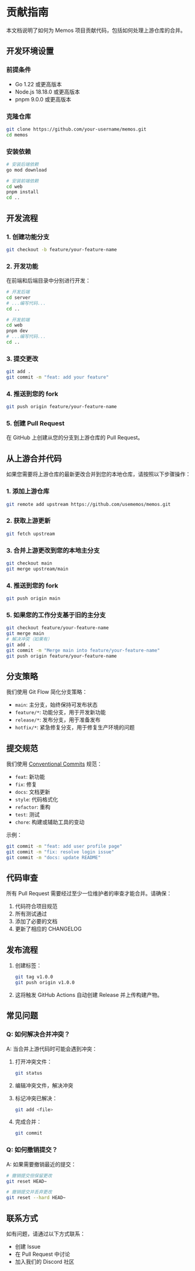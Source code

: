 # 贡献指南

本文档说明了如何为 Memos 项目贡献代码，包括如何处理上游仓库的合并。

## 开发环境设置

### 前提条件

- Go 1.22 或更高版本
- Node.js 18.18.0 或更高版本
- pnpm 9.0.0 或更高版本

### 克隆仓库

```bash
git clone https://github.com/your-username/memos.git
cd memos
```

### 安装依赖

```bash
# 安装后端依赖
go mod download

# 安装前端依赖
cd web
pnpm install
cd ..
```

## 开发流程

### 1. 创建功能分支

```bash
git checkout -b feature/your-feature-name
```

### 2. 开发功能

在前端和后端目录中分别进行开发：

```bash
# 开发后端
cd server
# ...编写代码...
cd ..

# 开发前端
cd web
pnpm dev
# ...编写代码...
cd ..
```

### 3. 提交更改

```bash
git add .
git commit -m "feat: add your feature"
```

### 4. 推送到您的 fork

```bash
git push origin feature/your-feature-name
```

### 5. 创建 Pull Request

在 GitHub 上创建从您的分支到上游仓库的 Pull Request。

## 从上游合并代码

如果您需要将上游仓库的最新更改合并到您的本地仓库，请按照以下步骤操作：

### 1. 添加上游仓库

```bash
git remote add upstream https://github.com/usememos/memos.git
```

### 2. 获取上游更新

```bash
git fetch upstream
```

### 3. 合并上游更改到您的本地主分支

```bash
git checkout main
git merge upstream/main
```

### 4. 推送到您的 fork

```bash
git push origin main
```

### 5. 如果您的工作分支基于旧的主分支

```bash
git checkout feature/your-feature-name
git merge main
# 解决冲突（如果有）
git add .
git commit -m "Merge main into feature/your-feature-name"
git push origin feature/your-feature-name
```

## 分支策略

我们使用 Git Flow 简化分支策略：

- `main`: 主分支，始终保持可发布状态
- `feature/*`: 功能分支，用于开发新功能
- `release/*`: 发布分支，用于准备发布
- `hotfix/*`: 紧急修复分支，用于修复生产环境的问题

## 提交规范

我们使用 [Conventional Commits](https://www.conventionalcommits.org/) 规范：

- `feat`: 新功能
- `fix`: 修复
- `docs`: 文档更新
- `style`: 代码格式化
- `refactor`: 重构
- `test`: 测试
- `chore`: 构建或辅助工具的变动

示例：

```bash
git commit -m "feat: add user profile page"
git commit -m "fix: resolve login issue"
git commit -m "docs: update README"
```

## 代码审查

所有 Pull Request 需要经过至少一位维护者的审查才能合并。请确保：

1. 代码符合项目规范
2. 所有测试通过
3. 添加了必要的文档
4. 更新了相应的 CHANGELOG

## 发布流程

1. 创建标签：
   ```bash
   git tag v1.0.0
   git push origin v1.0.0
   ```

2. 这将触发 GitHub Actions 自动创建 Release 并上传构建产物。

## 常见问题

### Q: 如何解决合并冲突？

A: 当合并上游代码时可能会遇到冲突：

1. 打开冲突文件：
   ```bash
   git status
   ```

2. 编辑冲突文件，解决冲突
3. 标记冲突已解决：
   ```bash
   git add <file>
   ```

4. 完成合并：
   ```bash
   git commit
   ```

### Q: 如何撤销提交？

A: 如果需要撤销最近的提交：

```bash
# 撤销提交但保留更改
git reset HEAD~

# 撤销提交并丢弃更改
git reset --hard HEAD~
```

## 联系方式

如有问题，请通过以下方式联系：

- 创建 Issue
- 在 Pull Request 中讨论
- 加入我们的 Discord 社区
